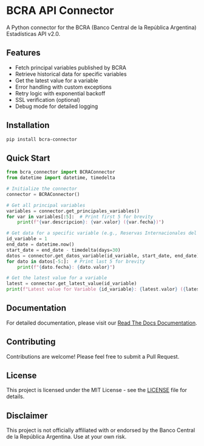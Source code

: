 # BCRA API Connector

A Python connector for the BCRA (Banco Central de la República Argentina) Estadísticas API v2.0.

## Features

- Fetch principal variables published by BCRA
- Retrieve historical data for specific variables
- Get the latest value for a variable
- Error handling with custom exceptions
- Retry logic with exponential backoff
- SSL verification (optional)
- Debug mode for detailed logging

## Installation

```bash
pip install bcra-connector
```

## Quick Start

```python
from bcra_connector import BCRAConnector
from datetime import datetime, timedelta

# Initialize the connector
connector = BCRAConnector()

# Get all principal variables
variables = connector.get_principales_variables()
for var in variables[:5]:  # Print first 5 for brevity
    print(f"{var.descripcion}: {var.valor} ({var.fecha})")

# Get data for a specific variable (e.g., Reservas Internacionales del BCRA)
id_variable = 1
end_date = datetime.now()
start_date = end_date - timedelta(days=30)
datos = connector.get_datos_variable(id_variable, start_date, end_date)
for dato in datos[-5:]:  # Print last 5 for brevity
    print(f"{dato.fecha}: {dato.valor}")

# Get the latest value for a variable
latest = connector.get_latest_value(id_variable)
print(f"Latest value for Variable {id_variable}: {latest.valor} ({latest.fecha})")
```

## Documentation

For detailed documentation, please visit our [Read The Docs Documentation](https://bcra-connector.readthedocs.io/).

## Contributing

Contributions are welcome! Please feel free to submit a Pull Request.

## License

This project is licensed under the MIT License - see the [LICENSE](LICENSE) file for details.

## Disclaimer

This project is not officially affiliated with or endorsed by the Banco Central de la República Argentina. Use at your own risk.
